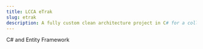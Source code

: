 ```yaml
---
title: LCCA eTrak
slug: etrak
description: A fully custom clean architecture project in C# for a collectible model train marketplace.
---
```

C# and Entity Framework
